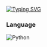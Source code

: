 [![Typing SVG](https://readme-typing-svg.herokuapp.com/?lines=Welcome+to+my+dungeon!;TechII+Arcade+Technician;I+am+a+programmer)](https://git.io/typing-svg)

### Language
![Python](https://img.shields.io/badge/python-3670A0?style=for-the-badge&logo=python&logoColor=ffdd54)

<!--
**OwlShinobi/OwlShinobi** is a ✨ _special_ ✨ repository because its `README.md` (this file) appears on your GitHub profile.

Here are some ideas to get you started:

- 🔭 I’m currently working on ...
- 🌱 I’m currently learning ...
- 👯 I’m looking to collaborate on ...
- 🤔 I’m looking for help with ...
- 💬 Ask me about ...
- 📫 How to reach me: ...
- 😄 Pronouns: ...
- ⚡ Fun fact: ...
-->
